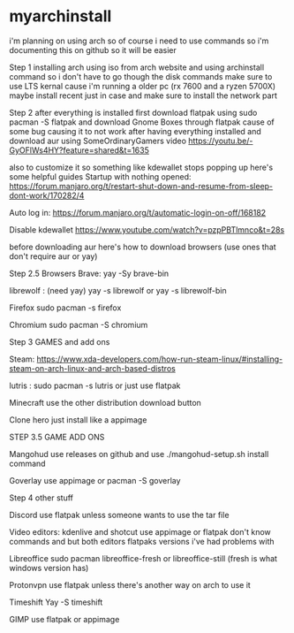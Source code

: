 # myarchinstall
i'm planning on using arch so of course i need to use commands so i'm documenting this on github so it will be easier 

Step 1 installing arch using iso from arch website and using archinstall command so i don't have to go though the disk commands 
make sure to use LTS kernal cause i'm running a older pc (rx 7600 and a ryzen 5700X) maybe install recent just in case
and make sure to install the network part

Step 2 after everything is installed first download flatpak using sudo pacman -S flatpak 
and download Gnome Boxes through flatpak cause of some bug causing it to not work after having everything installed
and download aur using SomeOrdinaryGamers video 
https://youtu.be/-GyOFlWs4HY?feature=shared&t=1635

also to customize it so something like kdewallet stops popping up here's some helpful guides 
Startup with nothing opened: https://forum.manjaro.org/t/restart-shut-down-and-resume-from-sleep-dont-work/170282/4

Auto log in: https://forum.manjaro.org/t/automatic-login-on-off/168182 

Disable kdewallet https://www.youtube.com/watch?v=pzpPBTlmnco&t=28s

before downloading aur here's how to download browsers (use ones that don't require aur or yay)

Step 2.5 Browsers
Brave: yay -Sy brave-bin 

librewolf : (need yay) yay -s librewolf or yay -s librewolf-bin

Firefox sudo pacman -s firefox

Chromium sudo pacman -S chromium

Step 3 GAMES and add ons 

Steam:
https://www.xda-developers.com/how-run-steam-linux/#installing-steam-on-arch-linux-and-arch-based-distros

lutris : sudo pacman -s lutris or just use flatpak

Minecraft use the other distribution download button 

Clone hero just install like a appimage

STEP 3.5 GAME ADD ONS 

Mangohud use releases on github and use ./mangohud-setup.sh install command

Goverlay use appimage or pacman -S goverlay

Step 4 other stuff

Discord use flatpak unless someone wants to use the tar file

Video editors: kdenlive and shotcut use appimage or flatpak don't know commands and but both editors flatpaks versions i've had problems with 

Libreoffice sudo pacman libreoffice-fresh or libreoffice-still (fresh is what windows version has)

Protonvpn use flatpak unless there's another way on arch to use it 

Timeshift Yay -S timeshift

GIMP use flatpak or appimage








